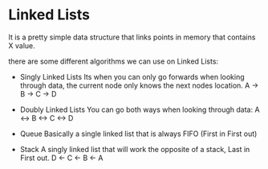 # Linked Lists

It is a pretty simple data structure that links points in memory that contains X value.

there are some different algorithms we can use on Linked Lists:

- Singly Linked Lists
    Its when you can only go forwards when looking through data, the current node only knows the next nodes location.
    A -> B -> C -> D

- Doubly Linked Lists
    You can go both ways when looking through data:
    A <-> B <-> C <-> D

- Queue
    Basically a single linked list that is always FIFO (First in First out)

- Stack
    A singly linked list that will work the opposite of a stack, Last in First out.
    D <- C <- B <- A
